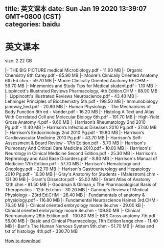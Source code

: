 
title: 英文课本
date: Sun Jan 19 2020 13:39:07 GMT+0800 (CST)    
categories: baidu
---

# 英文课本
size: 2.22 GB
 
 
|- THE BIG PICTURE medical Microbiology.pdf - 11.90 MB
|- Organic Chemistry 8th Carey.pdf - 85.90 MB
|- Moore's Clinically Oriented Anatomy 6th Ed.chm - 59.70 MB
|- Moore Clinically Oriented Anatomy 6E.CHM - 59.70 MB
|- Mnemonics and Study Tips for Medical  student.pdf - 1.10 MB
|- Lippincott's Illustrated Reviews Pharmacology, 4th Edition.CHM - 88.90 MB
|- Lippincott's Illustrated Reviews Neuroscience.pdf - 43.40 MB
|- Lehninger Principles of Biochemistry 5th.pdf - 198.50 MB
|- Immunobiology janeway_5ed.pdf - 20.80 MB
|- Human Physiology - The Mechanisms of Body Function 8th ed - Vander.pdf - 16.20 MB
|- Histolog A Text and Atlas With Correlated Cell and Molecular Biology 6th.pdf - 191.70 MB
|- High-Yield Gross Anatomy 4.pdf - 9.60 MB
|- Harrison’s Rheumatology 2nd 2010 Pg.pdf - 11.40 MB
|- Harrison’s Infectious Diseases 2010 Pg.pdf - 37.60 MB
|- Harrison’s Endocrinology 2nd 2010 Pg.pdf - 19.80 MB
|- Harrison’s Cardiovascular Medicine 2010 Pg.pdf - 43.70 MB
|- Harrison's Self-Assessment & Board Review - 17th Edition.pdf - 5.70 MB
|- Harrison's Pulmonary And Critical Care Medicine 2010.pdf - 10.00 MB
|- Harrison's Neurology in Clinical Medicine Second Edition.pdf - 25.30 MB
|- Harrison's Nephrology and Acid Base Disorders.pdf - 8.80 MB
|- Harrison's Manual of Medicine 17th Edition.pdf - 57.70 MB
|- Harrison's Hematology and Oncology.pdf - 22.70 MB
|- Harison's Gastroenterology and Hepatology 2010 Pg.pdf - 16.30 MB
|- Gray's Anatomy for Students - (Malestrom).chm - 131.30 MB
|- Grant's Dissector.pdf - 55.00 MB
|- Grant Atlas of Anatomy 12th.chm - 81.50 MB
|- Goodman &amp; Gilman_s The Pharmacological Basis of Therapeutics - 12th Ed.chm - 30.20 MB
|- Ganong's Review of Medical Physiology - 23rd Ed.CHM - 26.40 MB
|- Fundamentals of anatomy & physiology.pdf - 116.80 MB
|- Fundamental Neuroscience Haines 3rd.CHM - 76.30 MB
|- Clinical oriented embryology moore 8e.chw - 29.00 kB
|- Clinical oriented embryology moore 8e.chm - 109.80 MB
|- Clinical Neuroanatomy 26th Edition.pdf - 100.80 MB
|- BRS Gross anatomy 7th.pdf - 55.00 MB
|- Basic and Clinical Pharmacology, 11th Edition lange.chm - 11.40 MB
|- Barr's The Human Nervous System 9th.chm - 51.70 MB
|- Atlas and txt of histology 4th.pdf - 330.70 MB

[How to download](https://bpcam.bemobtrk.com/go/2ceec3aa-1ca2-46d6-b9ff-aaa5c184517c?jno=3795)